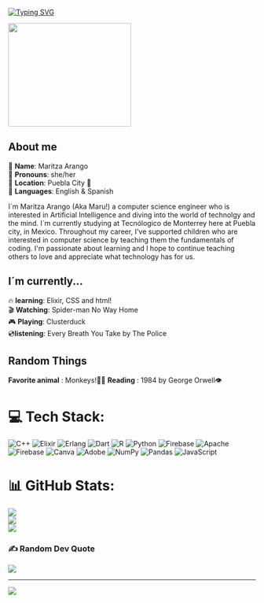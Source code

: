 
[![Typing SVG](https://readme-typing-svg.demolab.com?font=Fira+Code&weight=500&size=19&pause=1000&color=6FA3F7&background=FFFFFF00&width=435&lines=%F0%9F%AA%BC%E2%8B%86.%E0%B3%83%E0%BF%94*%3A%EF%BD%A5Hello%2C+I%C2%B4m+Maritza!;Nice+to+meet+you%E2%9C%A8)](https://git.io/typing-svg)

<img src="https://github.com/user-attachments/assets/9874df1a-3896-46d5-8b54-c867ae509a11" width="250" height="210"/>

## About me
👤 **Name**: Maritza Arango <br/>
🦑 **Pronouns**: she/her <br/>
📌 **Location**: Puebla City 🌇 <br/>
🙉 **Languages**: English & Spanish <br/>

 I´m Maritza Arango (Aka Maru!) a computer science engineer who is interested in Artificial Intelligence and diving into the world of technolgy and the mind. I´m currently studying at Tecnólogico de Monterrey here at Puebla city, in Mexico. Throughout my career, I've supported children who are interested in computer science by teaching them the fundamentals of coding. I'm passionate about learning and I hope to continue teaching others to love and appreciate what technology has for us. 

## I´m currently... 
🔥 **learning**: Elixir, CSS and html! <br/>
🎬 **Watching**: Spider-man No Way Home <br/>
🎮 **Playing**: Clusterduck <br/>
💿**listening**: Every Breath You Take by The Police <br/>

## Random Things 

**Favorite animal** : Monkeys!🙊🙈
**Reading** : 1984 by George Orwell👁️

# 💻 Tech Stack:
![C++](https://img.shields.io/badge/c++-%2300599C.svg?style=for-the-badge&logo=c%2B%2B&logoColor=white) ![Elixir](https://img.shields.io/badge/elixir-%234B275F.svg?style=for-the-badge&logo=elixir&logoColor=white) ![Erlang](https://img.shields.io/badge/Erlang-white.svg?style=for-the-badge&logo=erlang&logoColor=a90533) ![Dart](https://img.shields.io/badge/dart-%230175C2.svg?style=for-the-badge&logo=dart&logoColor=white) ![R](https://img.shields.io/badge/r-%23276DC3.svg?style=for-the-badge&logo=r&logoColor=white) ![Python](https://img.shields.io/badge/python-3670A0?style=for-the-badge&logo=python&logoColor=ffdd54) ![Firebase](https://img.shields.io/badge/firebase-%23039BE5.svg?style=for-the-badge&logo=firebase) ![Apache](https://img.shields.io/badge/apache-%23D42029.svg?style=for-the-badge&logo=apache&logoColor=white) ![Firebase](https://img.shields.io/badge/firebase-a08021?style=for-the-badge&logo=firebase&logoColor=ffcd34) ![Canva](https://img.shields.io/badge/Canva-%2300C4CC.svg?style=for-the-badge&logo=Canva&logoColor=white) ![Adobe](https://img.shields.io/badge/adobe-%23FF0000.svg?style=for-the-badge&logo=adobe&logoColor=white) ![NumPy](https://img.shields.io/badge/numpy-%23013243.svg?style=for-the-badge&logo=numpy&logoColor=white) ![Pandas](https://img.shields.io/badge/pandas-%23150458.svg?style=for-the-badge&logo=pandas&logoColor=white) ![JavaScript](https://img.shields.io/badge/javascript-%23323330.svg?style=for-the-badge&logo=javascript&logoColor=%23F7DF1E)
# 📊 GitHub Stats:
![](https://github-readme-stats.vercel.app/api?username=MaruArango&theme=rose&hide_border=false&include_all_commits=false&count_private=false)<br/>
![](https://github-readme-streak-stats.herokuapp.com/?user=MaruArango&theme=rose&hide_border=false)<br/>
![](https://github-readme-stats.vercel.app/api/top-langs/?username=MaruArango&theme=rose&hide_border=false&include_all_commits=false&count_private=false&layout=compact)

### ✍️ Random Dev Quote
![](https://quotes-github-readme.vercel.app/api?type=horizontal&theme=dark)

---
[![](https://visitcount.itsvg.in/api?id=MaruArango&icon=9&color=10)](https://visitcount.itsvg.in)
